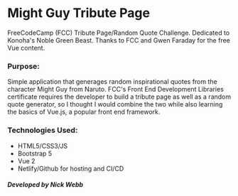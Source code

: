# Might Guy Tribute Page
FreeCodeCamp (FCC) Tribute Page/Random Quote Challenge. Dedicated to Konoha's Noble Green Beast. Thanks to FCC and Gwen Faraday for the free Vue content.
 
 ### Purpose:
 Simple application that generages random inspirational quotes from the character Might Guy from Naruto. FCC's Front End Development Libraries certificate requires the developer to build a tribute page as well as a random quote generator, so I thought I would combine the two while also learning the basics of Vue.js, a popular front end framework.
 
 ### Technologies Used:
  - HTML5/CSS3/JS
  - Bootstrap 5 
  - Vue 2
  - Netlify/Github for hosting and CI/CD

##### Developed by Nick Webb
